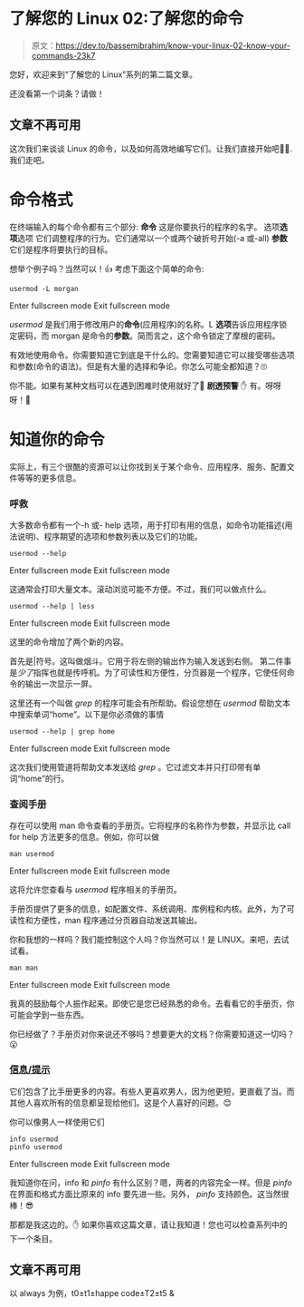 # 了解您的 Linux 02:了解您的命令

> 原文：<https://dev.to/bassemibrahim/know-your-linux-02-know-your-commands-23k7>

您好，欢迎来到“了解您的 Linux”系列的第二篇文章。

还没看第一个词条？请做！

## 文章不再可用

这次我们来谈谈 Linux 的命令，以及如何高效地编写它们。让我们直接开始吧🏄‍♂️.我们走吧。

# 命令格式

在终端输入的每个命令都有三个部分:
**命令**
这是你要执行的程序的名字。
选项**选项**选项
它们调整程序的行为。它们通常以一个或两个破折号开始(-a 或-all)
**参数**
它们是程序将要执行的目标。

想举个例子吗？当然可以！👍
考虑下面这个简单的命令:

```
usermod -L morgan 
```

Enter fullscreen mode Exit fullscreen mode

*usermod* 是我们用于修改用户的**命令**(应用程序)的名称。L **选项**告诉应用程序锁定密码，而 morgan 是命令的**参数**。简而言之，这个命令锁定了摩根的密码。

有效地使用命令。你需要知道它到底是干什么的。您需要知道它可以接受哪些选项和参数(命令的语法)。但是有大量的选择和争论。你怎么可能全都知道？🙄

你不能。如果有某种文档可以在遇到困难时使用就好了🤔
**剧透预警** ✋
有。呀呀呀！🎉

# 知道你的命令

实际上，有三个很酷的资源可以让你找到关于某个命令、应用程序、服务、配置文件等等的更多信息。

### 呼救

大多数命令都有一个-h 或- help 选项，用于打印有用的信息，如命令功能描述(用法说明)、程序期望的选项和参数列表以及它们的功能。

```
usermod --help 
```

Enter fullscreen mode Exit fullscreen mode

这通常会打印大量文本。滚动浏览可能不方便。不过，我们可以做点什么。

```
usermod --help | less 
```

Enter fullscreen mode Exit fullscreen mode

这里的命令增加了两个新的内容。

首先是|符号。这叫做烟斗。它用于将左侧的输出作为输入发送到右侧。
第二件事是*少了*指挥也就是传呼机。为了可读性和方便性，分页器是一个程序，它使任何命令的输出一次显示一屏。

这里还有一个叫做 *grep* 的程序可能会有所帮助。假设您想在 *usermod* 帮助文本中搜索单词“home”。以下是你必须做的事情

```
usermod --help | grep home 
```

Enter fullscreen mode Exit fullscreen mode

这次我们使用管道将帮助文本发送给 *grep* 。它过滤文本并只打印带有单词“home”的行。

### 查阅手册

存在可以使用 man 命令查看的手册页。它将程序的名称作为参数，并显示比 call for help 方法更多的信息。例如，你可以做

```
man usermod 
```

Enter fullscreen mode Exit fullscreen mode

这将允许您查看与 *usermod* 程序相关的手册页。

手册页提供了更多的信息，如配置文件、系统调用、库例程和内核。此外，为了可读性和方便性，man 程序通过分页器自动发送其输出。

你和我想的一样吗？我们能控制这个人吗？你当然可以！是 LINUX。来吧，去试试看。

```
man man 
```

Enter fullscreen mode Exit fullscreen mode

我真的鼓励每个人振作起来。即使它是您已经熟悉的命令。去看看它的手册页，你可能会学到一些东西。

你已经做了？手册页对你来说还不够吗？想要更大的文档？你需要知道这一切吗？😮

### [信息/提示](#info-pinfo)

它们包含了比手册更多的内容。有些人更喜欢男人，因为他更短，更直截了当。而其他人喜欢所有的信息都呈现给他们。这是个人喜好的问题。😊

你可以像男人一样使用它们

```
info usermod
pinfo usermod 
```

Enter fullscreen mode Exit fullscreen mode

我知道你在问，info 和 *pinfo* 有什么区别？嗯，两者的内容完全一样。但是 *pinfo* 在界面和格式方面比原来的 info 要先进一些。另外， *pinfo* 支持颜色。这当然很棒！😎

那都是我这边的。✋
如果你喜欢这篇文章，请让我知道！您也可以检查系列中的下一个条目。

## 文章不再可用

以 always 为例，t0±t1±happe code±T2±t5 &